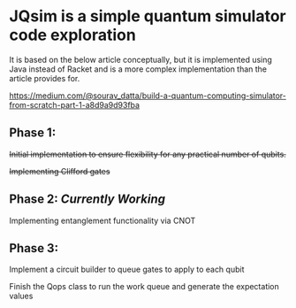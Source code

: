 # JQsim is a simple quantum simulator code exploration

It is based on the below article conceptually, but it is implemented using Java instead of Racket and is a more
complex implementation than the article provides for.

https://medium.com/@sourav_datta/build-a-quantum-computing-simulator-from-scratch-part-1-a8d9a9d93fba

## Phase 1:
~~Initial implementation to ensure flexibility for any practical number of qubits.~~

~~Implementing Clifford gates~~

## Phase 2: ***Currently Working***
Implementing entanglement functionality via CNOT


## Phase 3: 
Implement a circuit builder to queue gates to apply to each qubit

Finish the Qops class to run the work queue and generate the expectation values

